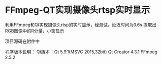 # FFmpeg-QT实现摄像头rtsp实时显示
利用FFmpeg和Qt实现摄像头rtsp的实时显示，经测试，延迟时间为0.6s
提取出RGB图像中的R分量，小窗显示

项目源码在附件中

程序版本说明：
Qt版本：Qt 5.9.1(MSVC 2015,32bit)
Qt Creator 4.3.1
FFmpeg 2.5.2